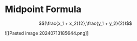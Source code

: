 
# Midpoint Formula
$$(\frac{x_1 + x_2}{2},\frac{y_1 + y_2}{2})$$

![[Pasted image 20240713185644.png]]

